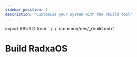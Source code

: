 ```yaml
---
sidebar_position: 4
description: "Customise your system with the rbuild tool"
---
```


import RBUILD from '../../../common/dev/\_rbuild.mdx'

# Build RadxaOS

<RBUILD />
